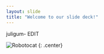 ```yaml
---
layout: slide
title: "Welcome to our slide deck!"
---
```


juligum- EDIT 

![Robotocat](https://octodex.github.com/images/Robotocat.png)
{: .center}
